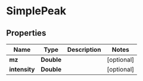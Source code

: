 

# SimplePeak



## Properties

| Name | Type | Description | Notes |
|------------ | ------------- | ------------- | -------------|
|**mz** | **Double** |  |  [optional] |
|**intensity** | **Double** |  |  [optional] |



